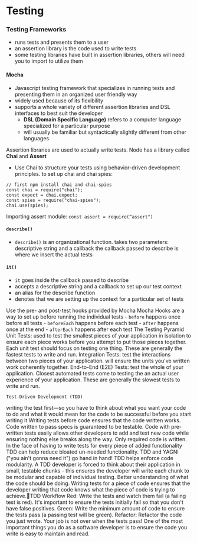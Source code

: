 # Testing

### Testing Frameworks
  - runs tests and presents them to a user
  - an assertion library is the code used to write tests
  - some testing libraries have built in assertion libraries, others will need you to import to utilize them
####	Mocha
  - Javascript testing framework that specializes in running tests and presenting them in an organized user friendly way
  - widely used because of its flexibility
  - supports a whole variety of different assertion libraries and DSL interfaces to best suit the developer
    - **DSL (Domain Specific Language)** refers to a computer language specialized for a particular purpose
    - will usually be familiar but syntactically slightly different from other languages

Assertion libraries are used to actually write tests. Node has a library called **Chai** and **Assert**
  - Use Chai to structure your tests using behavior-driven development principles.
to set up chai and chai spies:

```
// first npm install chai and chai-spies
const chai = require("chai");
const expect = chai.expect;
const spies = require("chai-spies");
chai.use(spies);
```

Importing assert module:
`const assert = require(“assert")`
#### `describe()`
- `describe()` is an organizational function. takes two parameters: descriptive string and a callback
the callback passed to describe is where we insert the actual tests
#### `it()`
- `it` goes inside the callback passed to describe
- accepts a descriptive string and a callback to set up our test
context
- an alias for the describe function
- denotes that we are setting up the context for a particular set of tests


Use the pre- and post-test hooks provided by Mocha
Mocha Hooks are a way to set up before running the individual tests
    - `before` happens once before all tests
    - `beforeEach` happens before each test
    - `after` happens once at the end
    - `afterEach` happens after each test
	The Testing Pyramid
Unit Tests: used to test the smallest pieces of your application in isolation to ensure each piece works before you attempt to put those pieces together. Each unit test should focus on testing one thing. These are generally the fastest tests to write and run.
Integration Tests: test the interactions between two pieces of your application. will ensure the units you've written work coherently together.
End-to-End (E2E) Tests: test the whole of your application. Closest automated tests come to testing the an actual user experience of your application. These are generally the slowest tests to write and run.

	Test-Driven Development (TDD)
writing the test first—so you have to think about what you want your code to do and what it would mean for the code to be successful before you start writing it
Writing tests before code ensures that the code written works.
Code written to pass specs is guaranteed to be testable.
Code with pre-written tests easily allows other developers to add and test new code while ensuring nothing else breaks along the way.
Only required code is written.
In the face of having to write tests for every piece of added functionality TDD can help reduce bloated un-needed functionality.
TDD and YAGNI ("you ain't gonna need it") go hand in hand!
TDD helps enforce code modularity.
A TDD developer is forced to think about their application in small, testable chunks - this ensures the developer will write each chunk to be modular and capable of individual testing.
Better understanding of what the code should be doing.
Writing tests for a piece of code ensures that the developer writing that code knows what the piece of code is trying to achieve.TDD Workflow
Red: Write the tests and watch them fail (a failing test is red). It's important to ensure the tests initially fail so that you don't have false positives.
Green: Write the minimum amount of code to ensure the tests pass (a passing test will be green).
Refactor: Refactor the code you just wrote. Your job is not over when the tests pass! One of the most important things you do as a software developer is to ensure the code you write is easy to maintain and read.

